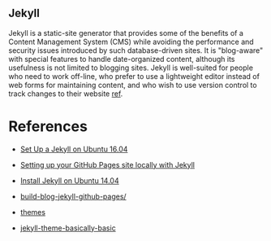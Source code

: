 Jekyll
---

Jekyll is a static-site generator that provides some of the benefits of a Content Management System (CMS) while avoiding the performance and security issues introduced by such database-driven sites. It is "blog-aware" with special features to handle date-organized content, although its usefulness is not limited to blogging sites. Jekyll is well-suited for people who need to work off-line, who prefer to use a lightweight editor instead of web forms for maintaining content, and who wish to use version control to track changes to their website [ref](https://www.digitalocean.com/community/tutorials/how-to-set-up-a-jekyll-development-site-on-ubuntu-16-04).



# References


* [Set Up a Jekyll on Ubuntu 16.04 ](https://www.digitalocean.com/community/tutorials/how-to-set-up-a-jekyll-development-site-on-ubuntu-16-04)


* [Setting up your GitHub Pages site locally with Jekyll](https://help.github.com/articles/setting-up-your-github-pages-site-locally-with-jekyll/)
* [Install Jekyll on Ubuntu 14.04](http://michaelchelen.net/81fa/install-jekyll-2-ubuntu-14-04/)
* [build-blog-jekyll-github-pages/](https://www.smashingmagazine.com/2014/08/build-blog-jekyll-github-pages/)


* [themes](http://themes.jekyllrc.org/)
* [jekyll-theme-basically-basic](https://github.com/mmistakes/jekyll-theme-basically-basic)
